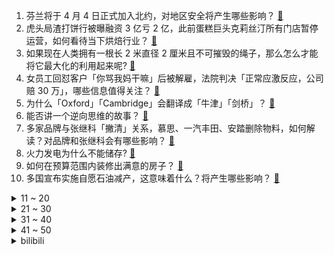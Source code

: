 1. 芬兰将于 4 月 4 日正式加入北约，对地区安全将产生哪些影响？ [:link:](https://www.zhihu.com/question/593516356)
2. 虎头局渣打饼行被曝融资 3 亿亏 2 亿，此前蛋糕巨头克莉丝汀所有门店暂停运营，如何看待当下烘焙行业？ [:link:](https://www.zhihu.com/question/592994231)
3. 如果现在人类拥有一根长 2 米直径 2 厘米且不可摧毁的绳子，那么怎么才能将它最大化的利用起来呢? [:link:](https://www.zhihu.com/question/593447075)
4. 女员工回怼客户「你骂我妈干嘛」后被解雇，法院判决「正常应激反应，公司赔 30 万」，哪些信息值得关注？ [:link:](https://www.zhihu.com/question/593449730)
5. 为什么「Oxford」「Cambridge」会翻译成「牛津」「剑桥」？ [:link:](https://www.zhihu.com/question/20974910)
6. 能否讲一个逆向思维的故事？ [:link:](https://www.zhihu.com/question/588983145)
7. 多家品牌与张继科「撇清」关系，慕思、一汽丰田、安踏删除物料，如何解读？对品牌和张继科会有哪些影响？ [:link:](https://www.zhihu.com/question/593487215)
8. 火力发电为什么不能储存? [:link:](https://www.zhihu.com/question/591547146)
9. 如何在预算范围内装修出满意的房子？ [:link:](https://www.zhihu.com/question/593491162)
10. 多国宣布实施自愿石油减产，这意味着什么？将产生哪些影响？ [:link:](https://www.zhihu.com/question/593395082)
<details>
<summary>11 ~ 20</summary>

11. 李微敖晒出「张继科 500 万借款」欠条引热议，没有出借人姓名的借条有效吗？ 如何从法律角度解读？ [:link:](https://www.zhihu.com/question/593501624)
12. 俄方称已控制巴赫穆特，乌方称乌军仍守住巴赫穆特，具体情况如何？ [:link:](https://www.zhihu.com/question/593487165)
13. 刚毕业，推荐一款适合女生开的小车？ [:link:](https://www.zhihu.com/question/593054478)
14. 如何看待2023年汽车降价潮背景下对家用轿车销量的影响？作为普通人该如何选车？ [:link:](https://www.zhihu.com/question/593517079)
15. 意大利或将立法禁止官方交流中使用英语，违者最高罚款 10 万欧元，原因有哪些？ [:link:](https://www.zhihu.com/question/593352240)
16. 为什么越来越多 Google 顶尖研究员跳槽  OpenAI？这场 LLM 战役它还能打赢吗？ [:link:](https://www.zhihu.com/question/592975340)
17. 如何看待「黎明使者」薇恩将作为 LPL 十周年限定皮肤于国服上线？ [:link:](https://www.zhihu.com/question/593474149)
18. 欧盟 2022 年货物贸易逆差为 4320 亿欧元，这一数据透露了哪些信息？ [:link:](https://www.zhihu.com/question/593228152)
19. 2023 LPL 春季赛 BLG 3:0 碾压淘汰 WBG 晋级四强，如何评价这场比赛？ [:link:](https://www.zhihu.com/question/593493349)
20. 如果姚明没在巅峰期退役，或者他一直都是健康的，能在NBA达到什么高度？ [:link:](https://www.zhihu.com/question/592920177)
</details>
<details>
<summary>21 ~ 30</summary>

21. 小孩曾卓君夺得 EVO《拳皇 15》冠军，如何评价他比赛中的发挥？ [:link:](https://www.zhihu.com/question/593314442)
22. 为何只有大型犬却没有大型猫？难道大型猫就比大型犬更加安全吗？ [:link:](https://www.zhihu.com/question/483717874)
23. 如果AI淘汰了初级画师，那高级画师从何而来呢？ [:link:](https://www.zhihu.com/question/593406646)
24. 哪个城市让你深深感受到「人文魅力」？ [:link:](https://www.zhihu.com/question/592475172)
25. 为什么火车迷们这么热衷于「科普」绿皮车的原有含义？ [:link:](https://www.zhihu.com/question/591683384)
26. 有哪些曾经很吃香，现在慢慢开始消失的手艺？ [:link:](https://www.zhihu.com/question/592475180)
27. 媒体评「今年考研录取率或不到两成」，称考研不是「唯一选项」 「上岸」不是终点，如何评价这一观点？ [:link:](https://www.zhihu.com/question/593443503)
28. 记得以前在农村，每到夏天晚上会有很多萤火虫，现在为什么很少看到那种场景了？ [:link:](https://www.zhihu.com/question/592197823)
29. 如何评价 1999 元起的 realme 新品真我 GT Neo5 SE ？ [:link:](https://www.zhihu.com/question/593483724)
30. 有什么因美食而被越来越多人关注到的城市？ [:link:](https://www.zhihu.com/question/592475160)
</details>
<details>
<summary>31 ~ 40</summary>

31. 用自行车通勤是什么体验？ [:link:](https://www.zhihu.com/question/592890993)
32. 22-23 赛季 NBA 掘金 112:110 逆转勇士，穆雷 26+8，如何评价这场比赛？ [:link:](https://www.zhihu.com/question/593437085)
33. 有哪些高分好看的动漫？ [:link:](https://www.zhihu.com/question/593370946)
34. 人类的进化史上发生了什么，以至于胃酸酸度接近食腐动物？ [:link:](https://www.zhihu.com/question/593178933)
35. 可以告诉我你最喜欢的歌吗? [:link:](https://www.zhihu.com/question/593153467)
36. 如何评价《他是谁》第 23-24 集（大结局）拍得怎么样？有哪些值得关注的剧情点？ [:link:](https://www.zhihu.com/question/593508211)
37. 《圣斗士星矢》漫画里为什么大部分白银圣斗士一直在“打酱油”？ [:link:](https://www.zhihu.com/question/583524157)
38. 如何高效的做好会议记录？目前人工智能技术是否可以完成会议纪要和课堂笔记等记录工作？ [:link:](https://www.zhihu.com/question/593371810)
39. 去巴尔干地区旅行是怎样的一种体验？ [:link:](https://www.zhihu.com/question/62420171)
40. 特朗普将接受传讯，会对美国政坛带来哪些影响？ [:link:](https://www.zhihu.com/question/593447544)
</details>
<details>
<summary>41 ~ 50</summary>

41. 吴尊友就「口罩还要戴多久，什么场合要坚持戴，什么场合可以不戴」等问题发文，哪些信息值得关注？ [:link:](https://www.zhihu.com/question/593442491)
42. 切尔西官方宣布主教练波特下课，冬窗豪掷 3.3 亿欧联赛仅第 11 名，如何评价这次换帅决定？ [:link:](https://www.zhihu.com/question/593435391)
43. 俄外长拉夫罗夫与美国国务卿布林肯通电话，释放了哪些信号？ [:link:](https://www.zhihu.com/question/593402839)
44. 很多机构利用「低门槛、低投入、高收益」的招牌吸引受众，是不是有人在制造「副业焦虑」？ [:link:](https://www.zhihu.com/question/592999108)
45. 有哪些「绝美宁静，很适合散心」的寺庙？ [:link:](https://www.zhihu.com/question/592475327)
46. 在哪些时刻你会觉得跑步这个运动特别帅，然后也很想出去跑两圈？ [:link:](https://www.zhihu.com/question/592198058)
47. 为什么很多游戏必须杀敌才能成为英雄，很少游戏不杀人才能成为英雄？ [:link:](https://www.zhihu.com/question/583800457)
48. 带着孩子去植物园，如何帮助他理解树木的年轮是怎么形成的？ [:link:](https://www.zhihu.com/question/591366505)
49. 新买的手机怎样充电才不会太损手机？ [:link:](https://www.zhihu.com/question/589178740)
50. 2023年最值得买的新能源车有哪些？ [:link:](https://www.zhihu.com/question/593054137)
</details><details>
<summary>bilibili</summary>

1. 『从头看她』1920-2020，中国女性发型的百年变迁 [:link:](//www.bilibili.com/video/BV1qm4y1r7BB)
2. 被告：真诚是我永远的必杀技 [:link:](//www.bilibili.com/video/BV1gg4y1G7Fx)
3. up主，你这看了个啥？？2023年1月新番完结吐槽大总结！【泛式】 [:link:](//www.bilibili.com/video/BV1Bh411375J)
4. 最后这坑给我键盘都按废了！ [:link:](//www.bilibili.com/video/BV1vN411N73u)
5. 假如穿越到古代你没钱花怎么办？这条视频看完你就赚了！！ [:link:](//www.bilibili.com/video/BV15c41157Kf)
6. 走廊清唱《すずめ feat.十明》铃芽户缔主题曲 [:link:](//www.bilibili.com/video/BV1oT411q77o)
7. 【自制】我做了一种很新的 机 器 人！【硬核】 [:link:](//www.bilibili.com/video/BV1Uh41137Th)
8. 六年前B站全是这种视频！！ [:link:](//www.bilibili.com/video/BV1XL411X7nQ)
9. 两代大帝对望！看看什么叫俄罗斯巅峰时刻！《叶卡捷琳娜》S2P8 [:link:](//www.bilibili.com/video/BV17a4y1M7DB)
10. “过来点，我保证不打你” [:link:](//www.bilibili.com/video/BV1tN411N7jN)
<details>
<summary>11 ~ 20</summary>

11. 探秘全世界最危险餐厅！1000 °C火山岩浆烤肉！到底有多好吃？ [:link:](//www.bilibili.com/video/BV1X84y1M7Wb)
12. 2分钟讲完《狂飙》高启强的一生，还没看的进来看看 [:link:](//www.bilibili.com/video/BV1PT411B73G)
13. 原来真的有人会一秒脸红.... [:link:](//www.bilibili.com/video/BV1is4y1D7Pg)
14. 炸裂！《越狱兔》到底有多离谱？动画界最强战力？ [:link:](//www.bilibili.com/video/BV1PY4y1D7Xs)
15. 【危机合约#12】全网首杀 危机等级34 再赴起源 [:link:](//www.bilibili.com/video/BV1tc41157EC)
16. “我高考山东省第三，妈妈知道后，却一点都不开心” [:link:](//www.bilibili.com/video/BV1vk4y1i7pS)
17. 【老奇】阴差阳错 撼动世界的游戏引擎 [:link:](//www.bilibili.com/video/BV1Hk4y1q7Rz)
18. ChatGPT六步提问法：你若诚心发问，它会给你一篇惊艳论文！ [:link:](//www.bilibili.com/video/BV16s4y177Pz)
19. 水 视 频 [:link:](//www.bilibili.com/video/BV12a4y1M7FL)
20. 《重返未来：1999》三测PV 招募开启 中配实装！ [:link:](//www.bilibili.com/video/BV1PT411z7AB)
</details>
<details>
<summary>21 ~ 30</summary>

21. 【全网最详】旅美熊猫究竟有没有被虐待？官方反复辟谣没人听？ [:link:](//www.bilibili.com/video/BV1hs4y1U7gs)
22. 当家人发现你互联网上的嘴脸 [:link:](//www.bilibili.com/video/BV18o4y1H7WZ)
23. 【罗翔】多数即正义？从苏格拉底之死聊起 [:link:](//www.bilibili.com/video/BV1Po4y1W7Qv)
24. 在亲自测量一场网络骂战之后，我们找到了从中脱身的方法 [:link:](//www.bilibili.com/video/BV1uM411u7tN)
25. 全网首测！体验美国最刺激的户外活动！超级震撼！ [:link:](//www.bilibili.com/video/BV1qm4y1r7ZG)
26. 【全球独家】卧槽！英雄联盟和乐高合作了！ [:link:](//www.bilibili.com/video/BV12V4y1Q7Zp)
27. 当！日！剧！遇！上！方！言！ [:link:](//www.bilibili.com/video/BV1Bm4y1z7Yr)
28. 千颗碎片实拍魔刀千刃（下）！用科学打破梦想与现实的界限吧！ [:link:](//www.bilibili.com/video/BV1Dj411w72V)
29. 谁懂！滑跪拥抱真的很绝！导演的封神动作设计再次出现，救赎感拉满！！ [:link:](//www.bilibili.com/video/BV1HN411N7Jb)
30. 【STN快报第七季10】我用我的AK点爆你的AJ [:link:](//www.bilibili.com/video/BV1f84y1M7Dv)
</details>
<details>
<summary>31 ~ 40</summary>

31. “烂片导演”如何拍出《流浪地球》？【寻找·郭帆】 [:link:](//www.bilibili.com/video/BV1Wa4y1M7Da)
32. 那个被骂上热搜的高三女生，得到大家的道歉了吗？ [:link:](//www.bilibili.com/video/BV1Ks4y1U7AR)
33. 钢筋直男和女同事AA，4000元到美术馆看上海夜景？？？【凭啥这么贵ep55-ROOF P.M. Modern Dining】 [:link:](//www.bilibili.com/video/BV1B84y1M7Eh)
34. 菜鸟翻跳Wonder Girls 《Tell Me》｜五套一键换装 [:link:](//www.bilibili.com/video/BV1Go4y1H7Mh)
35. 被“泡面细菌”感染的韩国人被泡面支配的一生 [:link:](//www.bilibili.com/video/BV1ho4y1H7gR)
36. 我终于知道为什么情侣爬完泰山不是结婚就是分手 [:link:](//www.bilibili.com/video/BV1t84y1g7Gj)
37. 比海鲜袋子更贵的袋子来了！你以为你防住了话梅刺客却没防住袋子刺客！生活处处都是小细坑啊 [:link:](//www.bilibili.com/video/BV1524y1j7zR)
38. 猫猫打字太慢了 [:link:](//www.bilibili.com/video/BV1wN411N7mQ)
39. 很内向，出门只走下水道 [:link:](//www.bilibili.com/video/BV1Ng4y1x7QM)
40. 《诸葛出师表》一个很狂的武侯 [:link:](//www.bilibili.com/video/BV11a4y1M7nW)
</details>
<details>
<summary>41 ~ 50</summary>

41. 美国最贵炸鸡VS肯德基！！$600美金一份的炸鸡，值得吗？ [:link:](//www.bilibili.com/video/BV1oM411M7WX)
42. 杭州498日料自助餐，居然缺斤少两 [:link:](//www.bilibili.com/video/BV1po4y1W7hy)
43. 【医学博士】如何拯救透支的肾？I 少了一个肾，你还能活多久？ [:link:](//www.bilibili.com/video/BV11a4y1M74m)
44. 感受一下被狗狗追杀的感觉 [:link:](//www.bilibili.com/video/BV14s4y177Ye)
45. 当二次元老了 就去漫展做保洁阿姨 [:link:](//www.bilibili.com/video/BV11m4y1z7FH)
46. 「原梦冒险团」第一集：出发！向着星辰与深渊！ [:link:](//www.bilibili.com/video/BV1Gh41137Xf)
47. 去看花吧，带着家里的老顽童和小顽皮！ [:link:](//www.bilibili.com/video/BV11M4y127ij)
48. 明天就去夜市摆摊卖这个！一定能发财！ [:link:](//www.bilibili.com/video/BV1ja4y1M7qY)
49. 18岁被性侵、造黄谣！暴力女画家如何复仇？【透明的她06】 [:link:](//www.bilibili.com/video/BV1Pg4y1G7ER)
50. 【时代少年团】《光环中的少年——“乌托邦”》 [:link:](//www.bilibili.com/video/BV1qa4y1M76v)
</details>
<details>
<summary>51 ~ 60</summary>

51. 《家人们谁懂啊》原来配音是她，这是娶了一个黄瓜条吗！ [:link:](//www.bilibili.com/video/BV1kM4y1U7ms)
52. 死了，但没死透的小奶猫 [:link:](//www.bilibili.com/video/BV1NV4y1Q7bk)
53. 【四川话版】铃芽之旅❌痔疮之旅✅ [:link:](//www.bilibili.com/video/BV1sm4y1z7Lt)
54. 高情商秘书VS低情商秘书 [:link:](//www.bilibili.com/video/BV1CL411m7Qe)
55. 芬兰一家人体验麻辣烫店干饭太过瘾！抱盆嗦粉到迷糊！吃到脸扭曲！搬离旧屋我哭成泪人。。。 [:link:](//www.bilibili.com/video/BV1TX4y1k7WG)
56. 看完它，我觉得国产电影有希望啦！ [:link:](//www.bilibili.com/video/BV1tj411w7ri)
57. 无限免费使用ChatGPT！无需账号和魔法！ [:link:](//www.bilibili.com/video/BV1LN411A7JM)
58. 我花了一晚上时间让外挂坐牢！ [:link:](//www.bilibili.com/video/BV1ks4y1777S)
59. “就知道哭，创死你！” [:link:](//www.bilibili.com/video/BV1Vg4y1G7iP)
60. 【4K 极致卡点】奥特银河格斗 究极vs绝对 宇宙两大黑帮村口干架 [:link:](//www.bilibili.com/video/BV1Jo4y1W76U)
</details>
<details>
<summary>61 ~ 70</summary>

61. 平凡而伟大！沉浸式解说 感动1亿人史诗巨著《平凡的世界》P1 [:link:](//www.bilibili.com/video/BV1VT411B7Z5)
62. 马可：这守约开了 [:link:](//www.bilibili.com/video/BV18T411B7Ma)
63. 《 钟 离 之 旅 》 [:link:](//www.bilibili.com/video/BV14g4y1G7qN)
64. 【何同学】我们做了一台中文打字机... [:link:](//www.bilibili.com/video/BV1Sk4y1471G)
65. 给相亲女生发试卷 [:link:](//www.bilibili.com/video/BV1TT411B75a)
66. 中文互联网的凋零，正在杀死中国人工智能的未来【为什么我们搞不出ChatGPT】 [:link:](//www.bilibili.com/video/BV1Nm4y1z7AT)
67. [Phigros/现版本最难曲]雪降sp乱糊ALL PERFECT [:link:](//www.bilibili.com/video/BV19h4113716)
68. JISOO - ‘FLOWER’ M/V [:link:](//www.bilibili.com/video/BV1RX4y1R7w1)
69. 恐龙大量死亡，远古生物“幽灵蛸”登场！ [:link:](//www.bilibili.com/video/BV1ua4y1M72J)
70. 【莓用良品】莓用列车-重新定义城市通勤 [:link:](//www.bilibili.com/video/BV1WV4y1S7P1)
</details>
<details>
<summary>71 ~ 80</summary>

71. 一个电竞女孩倔强的十五年，你所看到的惊艳，都曾被平庸历练。 [:link:](//www.bilibili.com/video/BV1Am4y1672F)
72. 爆肝32天我用12亿方块还原渊下宫！【方块提瓦特#02渊下宫篇】 [:link:](//www.bilibili.com/video/BV12g4y137jZ)
73. 千万别动大学生的软肋 [:link:](//www.bilibili.com/video/BV18c41157x9)
74. 【𝟰𝗞】“仅此98秒”带你感受新海诚那些无法超越绝美的画面！！ [:link:](//www.bilibili.com/video/BV1kL411X7HL)
75. 头可不能塞桌子里啊！ [:link:](//www.bilibili.com/video/BV1As4y1E71B)
76. 《小陈总 - 回 归 》 [:link:](//www.bilibili.com/video/BV1rL411m7Bt)
77. 从零制作神里绫华大型硅胶手办 [:link:](//www.bilibili.com/video/BV1Ch41137n6)
78. 你们之中肯定有一个是叛徒！ [:link:](//www.bilibili.com/video/BV1Qm4y1z7Vf)
79. 十二生肖拟人妆容——子鼠 [:link:](//www.bilibili.com/video/BV1ts4y177y7)
80. 回来吧我的蔡徐坤！ [:link:](//www.bilibili.com/video/BV1zo4y1W7Gj)
</details>
<details>
<summary>81 ~ 90</summary>

81. 打扮得比我爸还要大一辈，去探访亲戚，差点断绝关系。 [:link:](//www.bilibili.com/video/BV1Gj411w7RQ)
82. BBOX超燃演奏《无期迷途》 [:link:](//www.bilibili.com/video/BV1mT411q7KA)
83. 韩国学校为什么像监狱？学校与监狱的规训方式对比 [:link:](//www.bilibili.com/video/BV1F24y1j7Qe)
84. 海贼王料理书的菜谱真的好吃吗？帅小伙来尝试下！ [:link:](//www.bilibili.com/video/BV1qs4y1U7Kg)
85. 新疆.厨子挑战¥？？ [:link:](//www.bilibili.com/video/BV1Cs4y177va)
86. 《多人生化，但是明日方舟》 [:link:](//www.bilibili.com/video/BV1Ks4y1U755)
87. 史上第一个用AI洗稿自己的视频作者 [:link:](//www.bilibili.com/video/BV1mV4y1Q7tp)
88. 威 震 天 万 碎【离谱配音】 [:link:](//www.bilibili.com/video/BV1ro4y1W7qT)
89. 普通人防握手侮辱 [:link:](//www.bilibili.com/video/BV1cv4y1p7aw)
90. 这么可爱真是抱歉啦！！！ [:link:](//www.bilibili.com/video/BV1as4y1U7Nn)
</details>
<details>
<summary>91 ~ 100</summary>

91. 一款让你怀疑人性的游戏！638名学生被困地下室，生存条件令人崩溃 [:link:](//www.bilibili.com/video/BV1tT411B77Y)
92. 不是 上个厕所还能怎么快点？ [:link:](//www.bilibili.com/video/BV1yh41137xT)
93. 关于爱这件大事儿，你可以反复向我确认 [:link:](//www.bilibili.com/video/BV1vc4115719)
94. 不会看了我的视频也是这种感觉吧，哈哈哈哈。 [:link:](//www.bilibili.com/video/BV1kT411q7Hu)
95. 三星S23系列深度评测：一台机皇，两台机霸！ [:link:](//www.bilibili.com/video/BV1BL411m7so)
96. 【VLOG】我编了明代的汉服发型。很难！ [:link:](//www.bilibili.com/video/BV1wc411W7Yu)
97. 康帅傅：我就是这被这破玩意卷死的 [:link:](//www.bilibili.com/video/BV1kT411q7FQ)
98. 这些网红绿植🧐懒人手残党别来沾边 [:link:](//www.bilibili.com/video/BV1zs4y1J7Uj)
99. 瘦下来对一个人颜值影响能有多大？ [:link:](//www.bilibili.com/video/BV1vc411V7H4)
100. 《原神》3.6版本PV：「盛典与慧业」 [:link:](//www.bilibili.com/video/BV1Ds4y1J7n3)
</details></details>